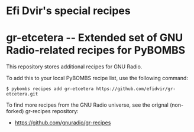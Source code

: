 # Efi Dvir's special recipes
# gr-etcetera -- Extended set of GNU Radio-related recipes for PyBOMBS

This repository stores additional recipes for GNU Radio.

To add this to your local PyBOMBS recipe list, use the following command:

    $ pybombs recipes add gr-etcetera https://github.com/efidvir/gr-etcetera.git


To find more recipes from the GNU Radio universe, see the orignal (non-forked) gr-recipes repository:

- https://github.com/gnuradio/gr-recipes

